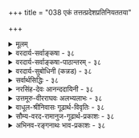 +++
title = "038 एकं तत्तत्प्रदेशप्रतिनियततया"

+++
<details><summary>मूलम्</summary>

एकं तत्तत्प्रदेशप्रतिनियततया शक्तिभेदं प्रपन्नं देहव्यापीन्द्रियं चेत्प्रथममिह भवेदागमेनैव बाधः ।  
नो चेत्स्याद्देहभेदप्रतिनियततया सर्वजन्तोस्तदेकं भेदाम्नानादकॢप्तेरपि न च भजते देह एवेन्द्रियत्वम् ॥ ३८ ॥
</details>

<details><summary>वरदार्य-सर्वाङ्कषा - ३८</summary>

ननु एवं यदि मनसैव सर्वनिर्वाहः, तर्हि इन्द्रियभेदोऽपि मा अस्तु, सर्वेषामप्यहंकारोपादानकत्वस्य समत्वात्, इत्याशंक्य समाधत्ते - एकमित्यादिना । देहव्यापि एकम् इन्द्रियं **तत्तत्प्रदेशप्रतिनियततया** = चक्षुर्गोलकनासाग्रजिह्वादिप्रदेशानां विलक्षणत्वात्, **प्रतिनियततया** = व्यवस्थितत्वेन **शक्तिभेदम्** = रूपादितत्तद्विषयग्रहणानुकूलशक्तिविशेषम् **प्रपन्नम्** = प्राप्तं भवति । एक एव प्राणः यथा हृदयाद्युपाधिवशात् पञ्चधा भूत्वा प्राणापानव्यानोदानसमानभेदात् पञ्चधा भवति, एवमेव प्रकृतेऽपि भवतु । अत्र प्राणशब्दः पञ्चप्राणवाची, प्राणविशेषवाची च। एवमेक एव प्राणः उपाधिवशात् परस्परविलक्षणं कार्यं करोति, तथैव देहव्याप्येकमेवेन्द्रियंम् स्थानभेदात् संज्ञाभेदं प्राप्य कार्यभेदमपि करोतीत्यङ्गीकारे लाघवमस्तीत्यभिप्रायः । **चेत्** = एवञ्चेत् **इह** = एतद्विषये प्रथमम् आगमेनैव **बाधः** = श्रुत्या बाधः भवेत् । श्रुतौ चक्षुरादीनां पृथगेव निर्देशात् श्रुतिविरोधः । श्रुतेरन्यथानयनं क्रियतामिति चेदाह - नो चेदित्यादि । इन्द्रियनानात्वं यदि नोच्यते, तर्हि सर्वजन्तोःसकलप्राणिनामपि **तत्** =इन्द्रियंम् **देहभेदप्रतिनियततया** = तत्तत्प्रदेशप्रतिनियततया यथा व्यवस्था, तथैव देहभेदेन अनुभवव्यवस्थाया वक्तुं शक्यत्वात् एक॑म् स्यात्, तत्पक्षापेक्षयात्यन्तलाघवात् । अस्तु का 

[[81]]



हानिरिति चेत्, तर्हि ततोऽपि लाघवात् देह एवेन्द्रियं भवतु, जीवोपकारत्वरूपस्याकारस्य देहेन्द्रिययोः समानत्वात्, तत्तदवयवभेदेन दर्शनादिकार्यभेदस्य वक्तुं शक्यत्वाच्च । अस्तु तदपि, का हानिरिति चेत्, **भेदाम्नानात्** = इन्द्रियाणि ह्याहङ्कारिकाणि, देहस्तु भौतिकः । इन्द्रियाणि अतिसूक्ष्माणि, देहस्तु अतिस्थूलः । एवमादिबहुधाभेदस्य देहेन्द्रिययोः श्रवणात्, **अक्लृप्तेरपि** = केवलं तर्कमूलककल्पनायाः सिद्धान्तेऽनङ्गीकाराच्च देह एव इन्द्रियत्वं न च भजते नैव भजते । लाघवमात्रगणने जीवभेदोऽपि न स्यात् । अत्रापीष्टापत्तौ, समाधानं जीवसरे विस्तरेण भविष्यति ॥ ३८ ॥
</details>

<details><summary>वरदार्य-सर्वाङ्कषा-पाठान्तरम् - ३८</summary>

ननु एवं यदि मनसैव सर्वनिर्वाहः, तर्हि इन्द्रियभेदोऽपि मा अस्तु, सर्वेषामप्यहंकारोपादानकत्वस्य समत्वात्‌, इत्याशंक्य समाधत्ते - एकमित्यादिना । देहव्यापि एकम्‌ इन्द्रियं तत्तत्प्रशप्रतिनियततया = चक्षुर्गोळकनासाग्रजिह्वादिप्रदेशानां विलक्षणत्वात्‌, प्रतिनियततया = व्यवस्थितत्वेन शक्तिभेदम्‌ = रूपादितत्तद्विषयग्रहणानुकूलशक्तिविशेषं प्रपन्नम्‌ = प्राप्तं भवति । एक एव प्राणः यथा हृदयाद्युपाधिवशात्‌ पञ्चधा भूत्वा प्राणापानव्यानोदानसमानभेदात्‌ पञ्चधा भवति, एवमेव प्रकृतेऽपि भवतु । अत्र प्राणशब्दः पञ्चप्राणवाची, प्राणविशेषवाची च । एवमेक एव प्राणः उपाधिवशात्‌ परस्परविलक्षणं कार्यं करोति, तथैव देहव्याप्येकमेवेन्द्रियं स्थानभेदात्‌ संज्ञाभेदं प्राप्य कार्यभेदमपि करोतीत्यङ्गीकारे लाघवमस्तीत्यभिप्रायः । चेत्‌ = एवञ्चेत्‌ इह = एतद्विषये प्रथमम्‌ आगमेनैव बाधः = श्रुत्या बाधः भवेत्‌ । श्रुतौ चक्षुरादीनां पृथगेव निर्देशात्‌ श्रुतिविरोधः । श्रुतेरन्यथानयनं क्रियतामिति चेदाह - नो चेदित्यादि । इन्द्रियनानात्वं यदि नोच्यते, तर्हि सर्वजन्तोः = सकलप्राणिनामपि तत्‌ = इन्द्रियं देहभेदप्रतिनियततया = तत्तत्प्रदेशप्रतिनियततया यथा व्यवस्था, तथैव देहभेदेन अनुभवव्यवस्थाया वक्तुं शक्यत्वात्‌ एकं स्यात्‌, तत्पक्षपेक्षयात्यन्तलाघवात्‌ । अस्तु का हानिरिति चेत्‌, तर्हि ततोऽपि लाघवात्‌ देह एवेन्द्रियं भवतु, जीवोपकारत्वरूपस्याकारस्य देहेन्द्रिययोः समानत्वात्‌, तत्तदवयवभेदेन दर्शनादिकार्यभेदस्य वक्तुं शक्यत्वाच्च । अस्तु तदपि, का हानिरिति चेत्‌, भेदाम्नानात्‌ = इन्द्रियाणि ह्याहङ्कारिकाणि, देहस्तु भौतिकः । इन्द्रियाणि अतिसूक्ष्माणि, देहस्तु अतिस्थूलः । एवमादिबहुधाभेदस्य देहेन्द्रिययोः श्रवणात्‌, अक्लृपतेरपि = केवलं तर्कमूलककल्पनायाः सिद्धान्तेऽनङ्गीकाराच्च देह एव इन्द्रियत्वं न च भजते = नैव भजते । लाधवमात्रगणने जीवभेदोऽपि न स्यात्‌ । अत्रापीष्टापत्तौ, समाधानं जीवसरे विस्तरेण भविष्यति ॥ ३८ ॥
</details>

<details><summary>वरदार्य-सुबोधिनी (कन्नड) - ३८</summary>

ऒन्दे मनस्सिगॆ अवस्साभेददिन्द अनेक हॆसरुगळु इरुवन्तॆ बान्द्रिय विषयदल्लू इदे न्याय एतक्कॆ आगबारदॆन्दु शङ्किसि परि हरिसुत्तारॆ देहव्यापि एकं इन्द्रियं तत्तदेश प्रतिनियततया शक्ति भेदं प्रपन्न - देह पूर्ति व्यापिसिरुव ऒन्दे इन्द्रियवे


52

सूक्ष्माकादशाक्षाण्यपि न यदि कथं देहतो निम्म मादि चित्ताणुत्तेतु सर्वॆन्सियसनुदयदे क्रमोऽ प्रस्तुमानं आया जागदल्लि व्यवस्थितवागिरुत्ता बेरॆ बेरॆ शक्तियन्नु पडॆयुत्तदॆ. इदरिन्द चक्षुस्सु प्रोत्रॆ इत्यादि भिन्न भिन्न हॆसरुगळु बरुत्तवॆये हॊरतु इरुवुदु ऒन्दे इन्द्रियवे. चेत्, इह प्रथमं आगमे नैन बाधः-हीगॆ हेळिदरॆ ई विषयदल्लि मॊदलनॆयदागि वेद दिन्दले विरोध बरुवुदु.

नो चेत्, सर्वजः एकं तत् देहभेदप्रतिनियत तया स्याल्युक्तियन्ने अवलम्बिसि देदक्कॆ बेरॆ तात्पर्यवन्नु हेळि, ऒन्दे इन्द्रियवन्नु ऒप्पुवुदादरॆ, जगत्तिनल्लिरुव सर्व प्राणिगळिगू ऒन्दे इन्द्रियवे देहभेदमात्रदिन्द भिन्न भिन्नवागि आगलि, लाघववादवन्नु आश्रयिसि इदन्नु ऒप्पुवुदादरॆ इन्नू हॆच्चु लाघव बरुवुदरिन्द देहवे इन्द्रियवागलि, देहक्किन्तलू बेरॆ इन्द्रियवे बेड ऎन्दू हेळबेकागुत्तदॆ. 

इदन्नू ऒप्पिदरॆ, 

> भेदाम्नानात् अकॢप्तेर् अपि देह एवेन्द्रियत्वम् न च भजते 

देहक्किन्तलू इन्द्रिय भिन्नवॆन्दु श्रुति हेळिरुवुदरिन्दलू,  
नावु युक्तियिन्द कल्पनॆ माडुवुदिल्लवाद्दरिन्दलू  
शरीरदे इन्द्रियवागिरुवुदन्नु हॊन्दुवन्तिल्ल. इदु हेगॆ सरियल्लवो, हागॆये ऒन्दे शरीरदल्लि देश भेद मात्रदिन्द इन्द्रिय भेदवादवू सरियल्ल ॥३८॥
</details>

<details><summary>सर्वार्थसिद्धिः - ३८</summary>

नन्वेवं बाह्यकरणभेदोऽप्यपोहितुं शक्यः, मनोवदेकस्य वृत्तिभेदात्पृथक्कार्यव्यपदेशोपपत्तेः । आहुश्च बाह्यैकदे-शिनः - "एकैकदेहेष्वेकमेवेन्द्रियम्" । प्रदेशभेदैस्तु रूपादिप्रकाशनशक्तिनियमः । षडायतनागमोऽपि तथैव व्यवस्थाप्यः, स्वरूपभेदप्रयोजनाभावात् । "कल्प्यते शक्तिभेदश्चेच्छक्तिरेवेन्द्रियं भवेत्" इति चायुक्तम्, धर्मिकल्पनातो वरं हि धर्मकल्पनम् । प्रदेशानामेव तत्तत्करणत्वोपपत्तौ प्रदेशिकॢप्तिरनर्थिकेति चेन्न ; देहव्यापिनः स्पर्शस्योभयसंमतेः, तस्य च करतलप्रकोष्ठास्यनेत्रादिषु स्पर्शग्रहणशक्तिवैषम्यदृष्टेः । अतश्चैकस्यैव सर्वत्र देहे स्पर्शनत्वम्, तत्रतत्र चक्षुरादित्वं चेति । तदेतदाह - एकमिति ॥ किमेकेन्द्रियस्य श्रुतस्य कल्पितस्य वा शक्तिभेदव्यवस्थापनमिति विकल्पमभिप्रेत्याद्यं दूषयति - प्रथममिति । बाधस्य दूषणान्तरादौद्भट्यसूचनाय प्राथम्योक्तिः । आगमेनैव - धर्मिग्राहकेणैवेत्यर्थः । गौरवदोषश्च कॢप्तिपक्षे वक्तव्यः, नास्मत्पक्ष इति चाभिप्रेतम् । इन्द्रियकॢप्तिः प्रागेव निरस्ता । अत्र तदेकत्वकॢप्तावतिप्रसङ्गमाह - नो चेदिति । यथैकमेवाकाशं तत्तत्पुरुषादृष्टोपार्जितकर्णशष्कुल्यवच्छेदभेदैः प्रतिपुरुषं व्यवस्थितोपकारकमिति वैशेषिकादिभिः कल्प्यते, तथा त्वयाऽप्येकमेवेन्द्रियं तत्तद्भोगायतनभेदनियतशक्तिकं सर्वोपकारकं कल्प्यमिति भावः । न चैवमस्त्विति वाच्यम् ; अपसिद्धान्तात् । ननु च नानादेहमध्येषु वसतः कथमेकत्वमिति चेत् ; चक्षुर्गोलकाद्यवच्छिन्नानामिन्द्रियप्रदेशभेदानां कथम् ? न कथञ्चिदिति चेत्तर्ह्यनेकेन्द्रियवादः । पुञ्जैकत्वमस्त्विति चेत् किमतः ? ग्राहकांशानां मिथो[भिन्न]विभक्तत्वात् । न च तत्ता तदन्यस्य न च तस्य ततोऽन्यता । सत्ताद्यैर्जैनवद्वाच्या सर्वमानविरोधतः ॥ स्पर्शनस्य पुञ्जस्य भागाश्चक्षुरादय इत्यप्यसत् ; नियामकाभावात् । अत्रावयविसामान्यसादृश्यापोहादिभिरैक्यकल्पने अपसिद्धान्तातिप्रसङ्गौ, देहातिरिक्तेन्द्रियकल्पनं चास्मिन्पक्षे अपार्थम् । न ह्यत्र दृष्टहानिरदृष्टकल्पना वा; कुतस्तद्गौरवम् ?अतिरिक्तेन्द्रियकल्पनेऽपि देहावयवानां नियतोपकारकत्वमिष्यते । अस्तु तर्ह्ययमेव पक्ष इत्यत्राह -भेदाम्नानादिति ।  
अयं भावः - भौतिकाद् देहात्  
इन्द्रियाणां सात्त्विकाहङ्कारोपादानकत्वेन भेदाम्नानात् -कॢप्तिप्रसङ्गाभावात् बाधाच्च  
मुधाऽत्र लघुपक्षोक्तिर् इति ॥ ३८ ॥ इत्येकेन्द्रियवादभङ्गः ॥
</details>

<details><summary>नरसिंह-देवः आनन्ददायिनी - ३८</summary>

अक्षेपसंगतिमाह - नन्वेवमिति ।  
ज्ञानेन्द्रियाणि पञ्चापि तथा कर्मेन्द्रियाणि च ।  
मनो बुद्धिरिति प्रोक्तं द्वादशायतने बुधैः ॥  
इति । बौद्धैः (बाह्यकरणानां) द्वादशानामङ्गीकारादेकदेशिन इत्युक्तिः । आगम इति -  
चक्षुः श्रोत्रं तथा प्राणं रसनं स्पर्शनं मनः ।  
रूपादिबोधहेतुत्वादेतान्यायतनानि षट् ॥  
इति बौद्धविलासवचनमपि शक्तिभेदपरतया व्यवस्थाप्यमित्यर्थः । ननु शक्तिभेदो यद्यङ्गीक्रियते तर्हीन्द्रियभेद एवाङ्गीक्रियतां अविशेषादिति शङ्कते - कल्प्यते शक्तिभेदश्चेदिति । इन्द्रियकल्पनापक्षेऽपि शक्तिभेदकल्पनाया आवश्यकत्वादिति भावः । ननु यद्येकस्मिन् शक्तिभेदकल्पना तदा चक्षुरादिदेशव्यापीन्द्रियावयवि कल्प्यं; अन्यथा शक्तिभेदव्यवस्थायोगात्; तथा च तदारम्भकतत्तद्देशवर्त्यवयवानामेव करणत्वमस्तु किं तदवयविना तत्र शक्तिभेदकल्पनया च? इति शङ्कते - प्रदेशानामेवेति । नेति - तादृशस्य त्वगिन्द्रियस्य त्वयाऽभ्युपगमादिति भावः । नन्वेकस्मिन् विचित्रशक्तिकल्पनं क्वचिदपि न दृष्टमित्यत्राह - तस्य चेति । दूषणान्तरादिति - नो चेदित्यादिदूषणान्तरादित्यर्थः । भिन्नेन्द्रियकॢप्तिपक्षे तदुक्तं परिहरति - गौरवदोषश्चेति । इन्द्रियकॢप्तिरिति - कल्प्यत्वे गोळकातिरिक्तं न सिध्येदित्यादिना निरस्तेत्यर्थः । अतिप्रसङ्गमेवोपपादयति - यथैकमेवाकाशमिति । तत्तद्भोगायतनं - तत्तच्छरीरं तत्तदिन्द्रियाधिष्ठानं वा । अपसिद्धान्तादिति - 'प्रतिपुरुषभिन्नं तदायतनसंज्ञितम्' इत्युक्तेरिति भावः । नानादेहमध्येष्विति - नानादेशस्यदेहान्तराळदेशेष्वित्यर्थः । ननु नानादेहमध्येषु सत्त्वमसिद्धं । नचानुपलम्भस्साधकः योग्यानुपलम्भाभावात्; न च मध्यदेशेऽपि तत्सत्त्वे कार्यप्रसङ्गः भोगायतनावच्छेदेनैव तदनुकूलशक्तिनैयत्यादिति परिहारे सत्येव प्रतिबन्द्या समाधत्ते - चक्षुर्गोळकेति । चक्षुश्श्रोत्रगोळकमध्ये तदवयवानामभावात् तत्प्रदेशावयवानां कथमैक्यमित्यर्थः । तर्हीति - तत्प्रदेशानां भिन्नानामिन्द्रियत्वादिति भावः । किमत इति - ग्राहकांशैक्यानुपपादनादिति भावः । ननु प्रदेशानां मिथो भिन्नत्वेऽपि पुञ्जैक्यादैक्यमस्तु इति चेत् तत्राह - नचेति । तदन्यस्य - तद्भिन्नस्य तत्ता - तत्तादात्म्यं, तदात्मनो वा तद्भिन्नत्वं न संभवतीत्यर्थः । ननुभिन्नस्याप्यभिन्नताऽस्तु 'स्यादस्ति' इति न्यायेनेत्यत्राह - सत्त्वाद्यैरिति । तथा सति सर्वमानविरोधात् जैनमतवद्दूषणवचनार्हमित्यर्थः । पुञ्जैक्यमपि नास्तीत्याह - स्पर्शनेति । ननु तव स्पर्शनेन्द्रिय (वि)भा(गभेदेऽपि)गादेरपि स्पर्शनेन्द्रियावयविवत् ज्वालानां भेदेऽपि सामान्यसादृश्यापोहादिनैक्यवदैक्यमस्त्विति चेत्; अत्राह - अवयवीति । अवयविसामान्यपक्षेऽपसिद्धान्तो बौद्धस्य; तदभावात्सामान्यादिषु त्रिष्वतिप्रसङ्गः । एतादृशैक्यकल्पनं च (कल्पनस्य च न किंचित्प्रयोजनं भेदाविरोधित्वात्) नेन्द्रियभेदविरोधीत्यपि ध्येयम् । कल्पनपक्षेऽपि देहस्यैवावश्यकतया इन्द्रियत्वमस्त्वित्यत्राह - अतिरिक्तेति । नन्विन्द्रियाणि देहभिन्नानीति न क्वचिदप्याम्नातमित्यत्राह - अयं भाव इति । साक्षाद्भेदाम्नानाभावेऽपि उभयोर्भिन्नोपादानकत्वदेहाश्रितत्वादिबोधनात् तत्सिद्धमिति भावः । कॢप्तिपक्षे लाघवन्यायेन देहस्येन्द्रियत्वप्रसङ्गो नात्र कॢप्तिरित्यत्राह - कॢप्तिप्रसङ्गाभावादिति ॥ ३८ ॥  
 एकेन्द्रियवादभङ्गः ।
</details>

<details><summary>उत्तमूरु-वीरराघवः अलभ्यलाभः - ३८</summary>

अन्तःकरणैक्यवत् बाह्येन्द्रियैक्यं किं न स्यादित्यत्राह एकमिति । एकं देहव्यापि इन्द्रियमेव चक्षुश्श्रोत्रपाणिपादादिप्रदेशभेदसंसर्गवशात् विचित्रज्ञानक्रियाजननशक्तिभेदं प्रपद्यताम्, किमिन्द्रियव्यक्तिभेदकल्पनयेति चेत् - आगमस्य नानेन्द्रियवादिनः सद्भावात् तेन बाधितत्वरूपो दोषस्तावत् प्रथमं भवेत् । प्रथममिति क्रियाविशेषणम् । आगमबाधितत्वं प्रथमं दूषणम् । त्वाचस्पर्शवेदनस्य सर्वदेहव्यापित्वात् चक्षुरादि हस्तादि प्रदेशेऽपि तत्सत्त्वात् प्रदेशप्रतिनियतत्वासिद्ध्यादिदूषणमप्यन्यत् संभाव्यते । नो चेत् - आगमस्याऽऽदरणं न भवति चेत्, सर्वजन्तुसंबन्ध्यप्येकमिति किं न स्यात्; एकस्यैव देहभेदसंसर्गवशात् प्रतिनियतशक्तिकल्पनसंभवात् । वस्तुतो युक्तिवादे देहातिरिक्ते एकस्मिन्नपीन्द्रिये मानाभावः । इन्द्रियस्य तत्तद्देहांशाश्रयणेनैव कार्यकरतया देहस्यैव तच्छक्तिसंभवात् । एवं देहस्येन्द्रियत्वरूपधर्मभाक्त्वाभावः तद्भिन्नतया तद्बोधकाम्नायवशादित्येव वक्तव्यम्; न गौरवाख्यो दोषः । अकॢप्तेः - अस्माभिर् अकल्पनात् । प्रमाणसिद्धत्वेनैव स्वीकारात् । तथाच तत्तदिन्द्रियभेदविषयागमसत्त्वात्, कल्पनाविरहाच्चेन्द्रियनानात्वमपि संमन्तव्यम् । नैव - मन्तःकरणानेकत्वे आगमोऽस्तीत्यर्थः । नानादेहमध्येषु वसत इत्यत्र मध्येष्वसत इति पाठो  
युक्तः । एकपुरुषपूर्वापरदेहपुरषान्तरदेहवर्तिन एकत्वं मध्येऽपि वर्तमानत्व एव स्यादिति । चक्षुरिति । देहव्याप्येकेन्द्रियपक्षे चक्षुर्गोलकावच्छिन्नप्रदेशस्य श्रोत्रावच्छिन्नप्रदेशस्य च मध्ये तदिन्द्रियाभावे कथं तदेकमिति । न कथञ्चिदिति । मध्ये नास्त्येवेति इन्द्रियैकत्वायोग एवेति चेदित्यर्थः । पुञ्जेति । एकत्वमिदमेकव्यक्तिगतं न, किंतु पुञ्जात्मकवस्तुनिष्ठं गौणमिति चेत् – तदा नानात्वमेवोक्तं भवतीति व्यर्थं पुञ्जत्वकल्पनं मध्ये निष्कारणस्थितिकल्पनञ्चेति भावः । ननु भेदवत् अभेदमपीच्छाम इत्येतत् दूषयति न चेति । सत्त्वाद्यैरिति । ''सत्त्वासत्त्वे द्वयञ्च द्वितयपरिहृतिः'' इत्येवं स्यादस्ति स्यान्नास्तीति जैनधर्मान् आदायेत्यर्थः । नचतत्तेत्यादावन्वयः । सत्त्वाद्यैरित्यस्य सत्त्वद्रव्यत्वमृत्त्वादिभिरित्यर्थविवक्षया प्रत्येकरूपेण भिन्नस्यापि सामान्यधर्मग्रहणेन तत्ता - तदेकता जैनवत् न वाच्येत्यव्यर्थः । स्पर्शनस्येति । त्वगिन्द्रियमेकमेव चक्षुरादिस्थलभेदेन कार्यान्तरनामान्तरभागित्यर्थः । अवयवीति । अवयव्येकत्वं जात्येकत्वं सादृश्यं चक्षुरादिसर्वेतरघटपटादिसर्वव्यावृत्तिरूपबौद्धसंमतापोहश्च  
एकत्वपदेन विवक्ष्यते चेदित्यर्थः । चतुर्थपादार्थवैशद्यायारभते देहेति । श्लोके - अपिनचेति ।  
अपिशब्दो हेतुद्वयसमुच्चये । चशब्दः पूर्ववाक्यार्थसमुच्चये । अत एव अपिचनेत्यप्रयोगः ॥ ३८ ॥  
इति इन्द्रियैकत्वदेहानतिरेकवादभङ्गः ॥
</details>

<details><summary>वाधूल-श्रीनिवासः गूढार्थ-विवृतिः - ३८</summary>

एकमिति । प्रदेशानामेव तत्तत्कारणत्वोपपत्ताविति । तथा च सतीन्द्रियभेदः सिद्ध्यतीति भावः । अंशानां विभक्तत्वेऽपि तादात्म्यादैक्यं सिद्ध्यतीत्याह न च तत्तेति ॥ ३८ ॥
</details>

<details><summary>सौम्य-वरद-रामानुज-गूढार्थ-प्रकाशः - ३८</summary>

स्पर्शग्रहणशक्तिवैशम्यदृष्टेरिति । तद्वत् रूपादिग्रहणशक्तिवैषम्यमपि संभवतीति भावः । ननु नानाविधेषु देहेषु तत्तदन्तरालेषु च विद्यमानस्य नानाप्रदेशानां सत्त्वात्, तेषां च ग्राहकत्वेन  
प्रत्येकमिन्द्रियत्वात् कथमेकत्वमिति चोदयति - ननु चेति । 'सत्तद्यैः' इत्यस्य पूर्वार्धेनान्वयः । सत्वाद्याकारैः ततोऽन्यस्य तत्तां तस्य च तदन्यतां च वदन् जिनवत् वाच्यः (?) प्रतिवक्तव्य इत्यर्थः । पुञ्जैकत्वमभ्युपगम्य ततः किम् इत्यादिना पूर्वं दूषणमुक्तम्; इदानी मनभ्युपगम्य दूषयति - स्पर्शनपुञ्जस्येति । अपोहः - इतरव्यावृत्तिः । कारण.........त्वादिरादिशब्दार्थः । भिन्नेष्वपि वस्तुषु केनचिदाकारेण ऐक्याङ्गीकारे तत्र एकस्योत्पत्तिविनाशादौ सति सर्वस्याप्युत्पत्तिविनाशाद्यापत्तिरिति प्रसङ्ग इति भावः ॥ ३८ ॥
</details>

<details><summary>अभिनव-रङ्गनाथः भाव-प्रकाशः - ३८</summary>

भौतिकादित्यादि - 'पञ्चतन्मात्रा भूतशब्देनोच्यन्ते । अथ पञ्च महाभूतानि भूतशब्देनोच्यन्ते । अथ तेषां यत्समुदयं तच्छरीरमित्युक्तम्, इति मैत्रायणीयश्रुतिर्देहं भौतिकमावेदयति । विष्णुपुराणे -  
त्रिविधोऽयमहङ्कारा महत्तत्त्वादजायत ।  
भूतेन्द्रियाणां हेतुस्स त्रिगुणत्वान्महामुने ॥ १।२।३८ ॥  
इत्युपक्रम्य -  
भूततन्मात्रसर्गोऽयमहङ्कारात्तु तामसात् ।  
तैजसानीन्द्रियाण्याहुर्देवा वैकारिका दश ।  
एकादशं मनश्चात्र देवा वैकारिकाः स्मृताः ॥ १।२।४८ ॥  
इत्यन्तग्रन्थे भूतानां तामसाहङ्कारकार्यत्वस्य एकादशानामिन्द्रियाणां सात्विकाहङ्कारकार्यत्वस्याभिधानाद्देहादिन्द्रियाणां भेदस्सिद्ध इति भावः । अत्र 'देवा वैकारिका दश । एकादशं मनश्चात्र' इति पृथङ्मनसो वैकारिकत्वमभिधाय 'देवा वैकारिकास्स्मृताः' इति दशानामिन्द्रियाणां वैकारिकत्वोक्तिः 'दशेमे पुरुषे प्राणा आत्मैकादशः' २५-९-४ इति बृहदारण्यकश्रुत्यनुसारेण तदर्थनिर्धारणाय । तेन तत्र आत्मशब्दो मनःपरः । यथोक्तं - 'हस्तादयस्तु' इत्यादिसूत्रे शंकरभाष्येऽपि ''उत्तरसंख्यानुरोधात्त्वेकादशैव ते प्राणाः स्युः; तथाचोदाहृता श्रुतिः - 'दशेमे पुरुषे प्राणाः आत्मैकादशः' इति । आत्मशब्देन चात्रान्तःकरणं परिगृह्यते करणाधिकारात्'' इत्यारभ्य ''सर्वार्थविषयं त्रैकाल्यवृत्ति मनस्त्वेकमनेकवृत्तिकम्'' इत्यन्तम् । अत्रानन्दगिरिटीका - 'बाह्येन्द्रियाणामित्थमनुमानेऽपि कथं मनसोऽनुमानं तत्राह -सर्वेति । इन्द्रियाणां वर्तमानतत्तदेकार्थनियतत्वादतीतादिसर्वार्थज्ञानाच्च तदर्थमिन्द्रियान्तरं कल्प्यमित्यर्थः' इति । एतेन अद्वैतपरिभाषाभूमिकायां गोविन्दसिंहोक्तिश्शंकरभाष्याद्यपरामर्शमूलेति सिद्धम् । \*इन्द्रियोत्पत्तीति - 'अत्र राजा सर्वेपुरुषाश्च वर्तन्ते' इत्यादितो राज्ञोऽपुरुषत्वं यथा न सिध्यति तथा - 'एतस्माज्जायते प्राणो मनस्सर्वेन्द्रियाणि च' इत्यादिश्रुतिभ्योऽपि मनसोऽनिन्द्रियत्वं न सिध्यतीति भावेन मनउत्पत्तीत्यनभिधाय इन्द्रियोत्पत्तीत्युक्तम् ॥ ३८ ॥
</details>









